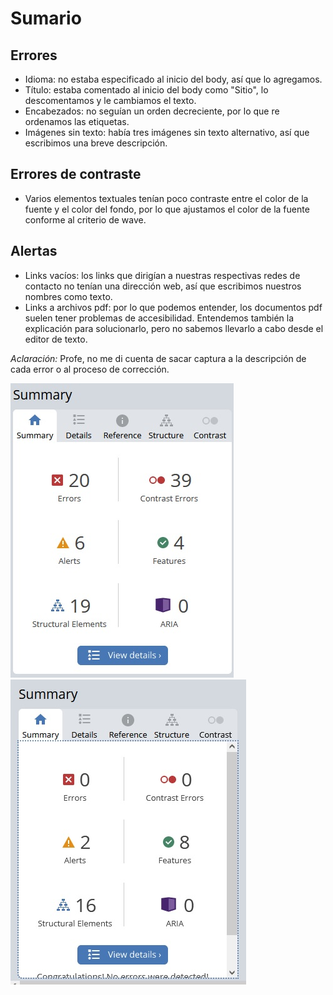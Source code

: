 # Sumario

## Errores
- Idioma: no estaba especificado al inicio del body, así que lo agregamos.
- Título: estaba comentado al inicio del body como "Sitio", lo descomentamos y le cambiamos el texto.
- Encabezados: no seguían un orden decreciente, por lo que re ordenamos las etiquetas.
- Imágenes sin texto: había tres imágenes sin texto alternativo, así que escribimos una breve descripción.

## Errores de contraste
- Varios elementos textuales tenían poco contraste entre el color de la fuente y el color del fondo, por lo que ajustamos el color de la fuente conforme al criterio de wave.

## Alertas
- Links vacíos: los links que dirigían a nuestras respectivas redes de contacto no tenían una dirección web, así que escribimos nuestros nombres como texto.
- Links a archivos pdf: por lo que podemos entender, los documentos pdf suelen tener problemas de accesibilidad. Entendemos también la explicación para solucionarlo, pero no sabemos llevarlo a cabo desde el editor de texto.

*Aclaración:* Profe, no me di cuenta de sacar captura a la descripción de cada error o al proceso de corrección.

![Captura de errores antes de empezar a corregir](https://github.com/leogar56/IEFI-tica-y-Deontolog-a/blob/main/Base/img/sumario1.jpg)
![Captura luego de corregir los errores](https://github.com/leogar56/IEFI-tica-y-Deontolog-a/blob/main/Base/img/sumario2.jpg)
